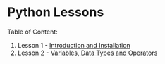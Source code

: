 # Python Lessons

Table of Content:

1. Lesson 1 - [Introduction and Installation](LESSON_1.md)
2. Lesson 2 - [Variables, Data Types and Operators](LESSON_2.md)

<!--
3. Lesson 3 - [Strings and Numbers](LESSON_3.md)
4. Lesson 4 - [Data structures (List, Set, Tuple and Dictionary)](LESSON_4.md)
5. Lesson 5 - [Conditionals](LESSON_5.md)
6. Lesson 5 - [Loops](LESSON_6.md)
7. Lesson 6 - [Functions](LESSON_7.md)
8. Lesson 7 - [File Handling I/O](LESSON_8.md)
9. Lesson 8 - [Errors / Exception handling](LESSON_9.md)
10. Lesson 10 - [Modules and Packages](LESSON_10.md)
11. Lesson 11 - [Object Oriented Programming OOP](LESSON_11.md)
12. Lesson 12 - [Virtual Enviroment](LESSON_12.md)

X. Lesson x - [](LESSON_X.md)


Extras:
1. Git - [Version Control / Basics of Git](EXTRA_LESSON_GIT.md)
2. Docker - [Docker / Container](EXTRA_LESSON_DOCKER.md)
-->